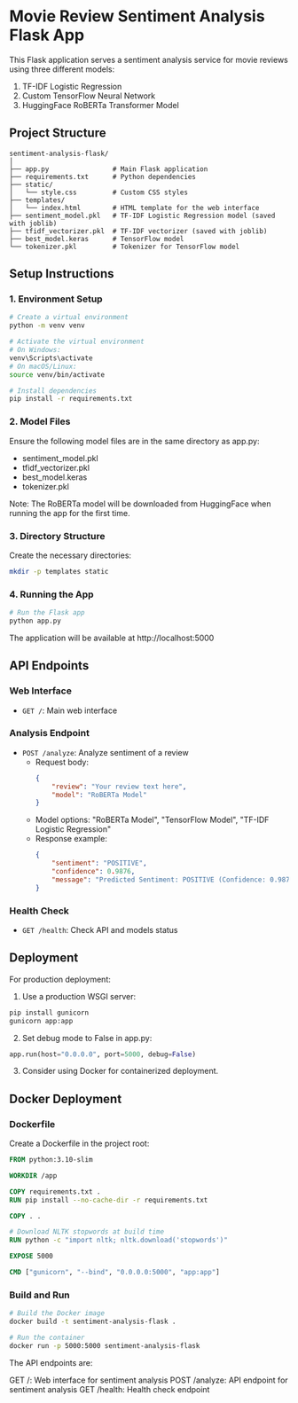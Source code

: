 # Movie Review Sentiment Analysis Flask App

This Flask application serves a sentiment analysis service for movie reviews using three different models:
1. TF-IDF Logistic Regression
2. Custom TensorFlow Neural Network
3. HuggingFace RoBERTa Transformer Model

## Project Structure

```
sentiment-analysis-flask/
│
├── app.py                # Main Flask application
├── requirements.txt      # Python dependencies
├── static/              
│   └── style.css         # Custom CSS styles
├── templates/
│   └── index.html        # HTML template for the web interface
├── sentiment_model.pkl   # TF-IDF Logistic Regression model (saved with joblib)
├── tfidf_vectorizer.pkl  # TF-IDF vectorizer (saved with joblib)
├── best_model.keras      # TensorFlow model
└── tokenizer.pkl         # Tokenizer for TensorFlow model
```

## Setup Instructions

### 1. Environment Setup

```bash
# Create a virtual environment
python -m venv venv

# Activate the virtual environment
# On Windows:
venv\Scripts\activate
# On macOS/Linux:
source venv/bin/activate

# Install dependencies
pip install -r requirements.txt
```

### 2. Model Files

Ensure the following model files are in the same directory as app.py:
- sentiment_model.pkl
- tfidf_vectorizer.pkl
- best_model.keras
- tokenizer.pkl

Note: The RoBERTa model will be downloaded from HuggingFace when running the app for the first time.

### 3. Directory Structure

Create the necessary directories:
```bash
mkdir -p templates static
```

### 4. Running the App

```bash
# Run the Flask app
python app.py
```

The application will be available at http://localhost:5000

## API Endpoints

### Web Interface
- `GET /`: Main web interface

### Analysis Endpoint
- `POST /analyze`: Analyze sentiment of a review
  - Request body:
    ```json
    {
        "review": "Your review text here",
        "model": "RoBERTa Model" 
    }
    ```
  - Model options: "RoBERTa Model", "TensorFlow Model", "TF-IDF Logistic Regression"
  - Response example:
    ```json
    {
        "sentiment": "POSITIVE",
        "confidence": 0.9876,
        "message": "Predicted Sentiment: POSITIVE (Confidence: 0.9876)"
    }
    ```

### Health Check
- `GET /health`: Check API and models status

## Deployment

For production deployment:

1. Use a production WSGI server:
```bash
pip install gunicorn
gunicorn app:app
```

2. Set debug mode to False in app.py:
```python
app.run(host="0.0.0.0", port=5000, debug=False)
```

3. Consider using Docker for containerized deployment.

## Docker Deployment

### Dockerfile

Create a Dockerfile in the project root:

```dockerfile
FROM python:3.10-slim

WORKDIR /app

COPY requirements.txt .
RUN pip install --no-cache-dir -r requirements.txt

COPY . .

# Download NLTK stopwords at build time
RUN python -c "import nltk; nltk.download('stopwords')"

EXPOSE 5000

CMD ["gunicorn", "--bind", "0.0.0.0:5000", "app:app"]
```

### Build and Run

```bash
# Build the Docker image
docker build -t sentiment-analysis-flask .

# Run the container
docker run -p 5000:5000 sentiment-analysis-flask
```

The API endpoints are:

GET /: Web interface for sentiment analysis
POST /analyze: API endpoint for sentiment analysis
GET /health: Health check endpoint
